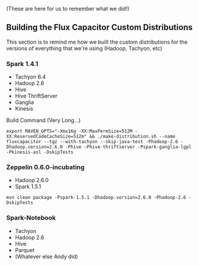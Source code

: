 (These are here for us to remember what we did!)

## Building the Flux Capacitor Custom Distributions
This section is to remind me how we built the custom distributions for the versions of everything that we're using (Hadoop, Tachyon, etc)

### Spark 1.4.1
* Tachyon 6.4
* Hadoop 2.6
* Hive
* Hive ThriftServer
* Ganglia
* Kinesis

Build Command (Very Long...)
```
export MAVEN_OPTS="-Xmx16g -XX:MaxPermSize=512M -XX:ReservedCodeCacheSize=512m" && ./make-distribution.sh --name fluxcapacitor --tgz --with-tachyon --skip-java-test -Phadoop-2.6 -Dhadoop.version=2.6.0 -Phive -Phive-thriftserver -Pspark-ganglia-lgpl -Pkinesis-asl -DskipTests
```

### Zeppelin 0.6.0-incubating
* Hadoop 2.6.0
* Spark 1.5.1
```
mvn clean package -Pspark-1.5.1 -Dhadoop.version=2.6.0 -Phadoop-2.6 -DskipTests
```

### Spark-Notebook
* Tachyon
* Hadoop 2.6
* Hive
* Parquet
* (Whatever else Andy did)